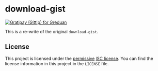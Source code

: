 # download-gist

[![Gratipay (Gittip) for Greduan](http://img.shields.io/gratipay/Greduan.svg)](https://gratipay.com/Greduan/)

This is a re-write of the original `download-gist`.

## License

This project is licensed under the [permissive][per] [ISC license][lic].  You
can find the license information in this project in the `LICENSE` file.

[per]: https://en.wikipedia.org/wiki/Permissive_free_software_licence
[lic]: https://en.wikipedia.org/wiki/ISC_license
